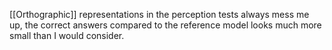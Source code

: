 [[Orthographic]] representations in the perception tests always mess me up, the correct answers compared to the reference model looks much more small than I would consider.